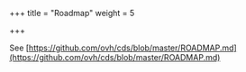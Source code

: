 +++
title = "Roadmap"
weight = 5

+++

See [https://github.com/ovh/cds/blob/master/ROADMAP.md](https://github.com/ovh/cds/blob/master/ROADMAP.md)